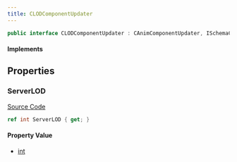 ```yaml
---
title: CLODComponentUpdater
---
```


```csharp
public interface CLODComponentUpdater : CAnimComponentUpdater, ISchemaClass<CAnimComponentUpdater>, ISchemaClass<CLODComponentUpdater>, ISchemaField, ISchemaClass, INativeHandle
```

#### Implements

## Properties

### ServerLOD

[Source Code](https://github.com/swiftly-solution/swiftlys2/blob/beta/managed/src/SwiftlyS2.Generated/Schemas/Interfaces/CLODComponentUpdater.cs#L16)

```csharp
ref int ServerLOD { get; }
```

#### Property Value

- [int](https://learn.microsoft.com/dotnet/api/system.int32)

